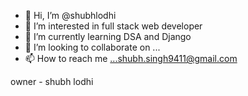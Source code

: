 - 👋 Hi, I’m @shubhlodhi
- 👀 I’m interested in full stack web developer
- 🌱 I’m currently learning DSA and Django
- 💞️ I’m looking to collaborate on ...
- 📫 How to reach me ...shubh.singh9411@gmail.com

<!---
shubhlodhi/shubhlodhi is a ✨ special ✨ repository because its `README.md` (this file) appears on your GitHub profile.
You can click the Preview link to take a look at your changes.
--->

owner - shubh lodhi